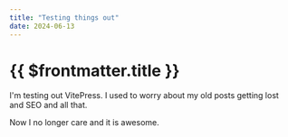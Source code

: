 ```yaml
---
title: "Testing things out"
date: 2024-06-13
---
```


# {{ $frontmatter.title }}

I'm testing out VitePress. I used to worry about my old posts getting lost and SEO and all that.

Now I no longer care and it is awesome.
